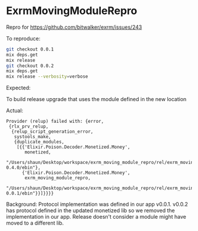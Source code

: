 # ExrmMovingModuleRepro

Repro for https://github.com/bitwalker/exrm/issues/243

To reproduce:

```bash
git checkout 0.0.1
mix deps.get
mix release
git checkout 0.0.2
mix deps.get
mix release --verbosity=verbose
```

Expected:

To build release upgrade that uses the module defined in the new location

Actual:

```shell
Provider (relup) failed with: {error,
 {rlx_prv_relup,
  {relup_script_generation_error,
   systools_make,
   {duplicate_modules,
    [{{'Elixir.Poison.Decoder.Monetized.Money',
       monetized,
       "/Users/shaun/Desktop/workspace/exrm_moving_module_repro/rel/exrm_moving_module_repro/lib/monetized-0.4.0/ebin"},
      {'Elixir.Poison.Decoder.Monetized.Money',
       exrm_moving_module_repro,
       "/Users/shaun/Desktop/workspace/exrm_moving_module_repro/rel/exrm_moving_module_repro/lib/exrm_moving_module_repro-0.0.1/ebin"}}]}}}}
```

Background:
Protocol implementation was defined in our app v0.0.1. v0.0.2 has protocol
defined in the updated monetized lib so we removed the implementation in our
app. Release doesn't consider a module might have moved to a different lib.
